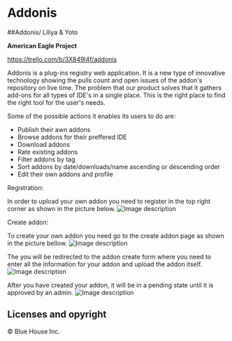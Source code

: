 # Addonis
##Addonis/ Liliya & Yoto

**American Eagle Project**

https://trello.com/b/3X849l4f/addonis

Addonis is a plug-ins registry web application. 
It is a new type of innovative technology showing the pulls count and open issues of the addon's repository on live time.
The problem that our product solves that it gathers add-ons for all types of IDE's in a single place. 
This is the right place to find the right tool for the user's needs. 

Some of the possible actions it enables its users to do are:
* Publish their awn addons
* Browse addons for their preffered IDE
* Download addons
* Rate existing addons
* Filter addons by tag
* Sort addons by date/downloads/name ascending or descending order
* Edit their own addons and profile 

Registration:

In order to upload your own addon you need to register in the top right corner as shown in the picture below.
![Image description](https://prnt.sc/sab36u)

Create addon:

To create your own addon you need go to the create addon page as shown in the picture bellow.
![Image description](https://prnt.sc/sab5ob)

The you will be redirected to the addon create form where you need to enter all the information for your addon and upload the addon itself.
![Image description](https://prnt.sc/sab5y9)

After you have created your addon, it will be in a pending state until it is approved by an admin.
![Image description](https://prnt.sc/sab6uo)


## Licenses and opyright

© Blue House Inc.